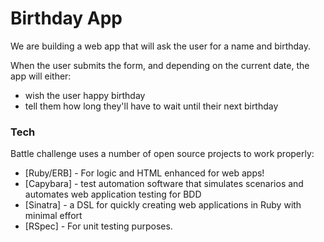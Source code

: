 # Birthday App

We are building a web app that will ask the user for a name and birthday.

When the user submits the form, and depending on the current date, the app will either:
- wish the user happy birthday
- tell them how long they'll have to wait until their next birthday



### Tech

Battle challenge uses a number of open source projects to work properly:

* [Ruby/ERB] - For logic and HTML enhanced for web apps!
* [Capybara] - test automation software that simulates scenarios and automates web application testing for BDD
* [Sinatra] - a DSL for quickly creating web applications in Ruby with minimal effort
* [RSpec] - For unit testing purposes.

